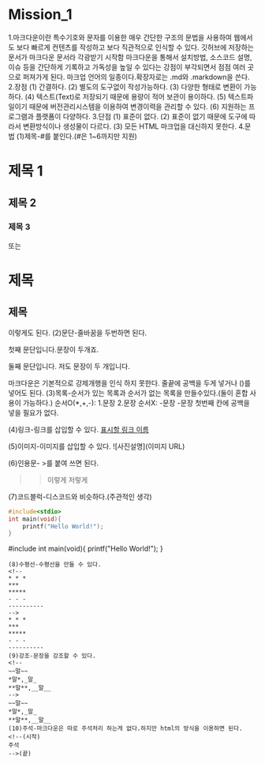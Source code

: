 # Mission_1
1.마크다운이란
특수기호와 문자를 이용한 매우 간단한 구조의 문법을 사용하여 웹에서도 보다 빠르게 컨텐츠를 작성하고 보다 직관적으로 인식할 수 있다.
깃허브에 저장하는 문서가 마크다운 문서라 각광받기 시작함
마크다운을 통해서 설치방법, 소스코드 설명, 이슈 등을 간단하게 기록하고 가독성을 높일 수 있다는 강점이 부각되면서 점점 여러 곳으로 퍼져가게 된다.
마크업 언어의 일종이다.확장자로는 .md와 .markdown을 쓴다.
2.장점
(1) 간결하다.
(2) 별도의 도구없이 작성가능하다.
(3) 다양한 형태로 변환이 가능하다.
(4) 텍스트(Text)로 저장되기 때문에 용량이 적어 보관이 용이하다.
(5) 텍스트파일이기 때문에 버전관리시스템을 이용하여 변경이력을 관리할 수 있다.
(6) 지원하는 프로그램과 플랫폼이 다양하다.
3.단점
(1) 표준이 없다.
(2) 표준이 없기 때문에 도구에 따라서 변환방식이나 생성물이 다르다.
(3) 모든 HTML 마크업을 대신하지 못한다.
4.문법
(1)제목-#를 붙인다.(#은 1~6까지만 지원)
# 제목 1 
## 제목 2
### 제목 3 
또는

제목
===========
제목
----------- 
이렇게도 된다.
(2)문단-줄바꿈을 두번하면 된다.

첫째 문단입니다.문장이 두개죠.

둘째 문단입니다. 저도
문장이 두 개입니다.

마크다운은 기본적으로 강제개행을 인식 하지 못한다.
줄끝에 공백을 두게 넣거나 (\)를 넣어도 된다.
(3)목록-순서가 있는 목록과 순서가 없는 목록을 만들수있다.(둘이 혼합 사용이 가능하다.)
순서O(*,+,-):
1.문장
2.문장
순서X:
-문장
-문장
첫번째 칸에 공백을 넣을 필요가 없다.

(4)링크-링크를 삽입할 수 있다.
[표시할 링크 이름](URL)

(5)이미지-이미지를 삽입할 수 있다.
![사진설명](이미지 URL)

(6)인용문- >를 붙여 쓰면 된다.
>>이렇게
>저렇게

(7)코드블럭-디스코드와 비슷하다.(주관적인 생각)
```c
#include<stdio>
int main(void){
    printf("Hello World!");
}
```
#include<stdio>
int main(void){
    printf("Hello World!");
}
```
(8)수평선-수평선을 만들 수 있다.
<!--
* * *
***
*****
- - -
---------- 
-->
* * *
***
*****
- - -
---------- 
(9)강조-문장을 강조할 수 있다.
<!--
~~말~~
*말*,_말_
**말**,__말__
-->
~~말~~
*말*,_말_
**말**,__말__
(10)주석-마크다운은 따로 주석처리 하는게 없다.하지만 html의 방식을 이용하면 된다.
<!--(시작)
주석
-->(끝)
